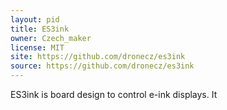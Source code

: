 ```yaml
---
layout: pid
title: ES3ink
owner: Czech_maker
license: MIT
site: https://github.com/dronecz/es3ink
source: https://github.com/dronecz/es3ink
---
```

ES3ink is board design to control e-ink displays. It    
